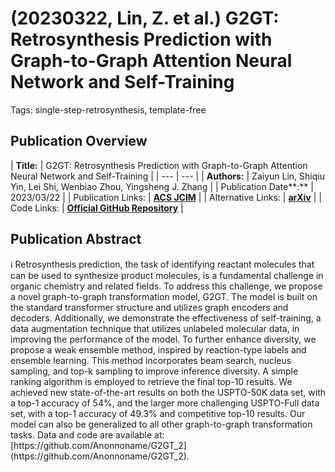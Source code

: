 # (20230322, Lin, Z. et al.) G2GT: Retrosynthesis Prediction with Graph-to-Graph Attention Neural Network and Self-Training

Tags: single-step-retrosynthesis, template-free

## Publication Overview

| **Title:**  | G2GT: Retrosynthesis Prediction with Graph-to-Graph Attention Neural Network and
Self-Training |
| --- | --- |
| **Authors:**  | Zaiyun Lin, Shiqiu Yin, Lei Shi, Wenbiao Zhou, Yingsheng J. Zhang |
| Publication Date**:**  | 2023/03/22 |
| Publication Links: | [**ACS JCIM**](https://pubs.acs.org/doi/10.1021/acs.jcim.2c01302) |
| Alternative Links: | [**arXiv**](https://arxiv.org/abs/2204.08608) |
| Code Links: | [**Official GitHub Repository**](https://github.com/Anonnoname/G2GT_2) |

## Publication Abstract

<aside>
ℹ️ Retrosynthesis prediction, the task of identifying reactant molecules that can be used to synthesize product molecules, is a fundamental challenge in organic chemistry and related fields. To address this challenge, we propose a novel graph-to-graph transformation model, G2GT. The model is built on the standard transformer structure and utilizes graph encoders and decoders. Additionally, we demonstrate the effectiveness of self-training, a data augmentation technique that utilizes unlabeled molecular data, in improving the performance of the model. To further enhance diversity, we propose a weak ensemble method, inspired by reaction-type labels and ensemble learning. This method incorporates beam search, nucleus sampling, and top-k sampling to improve inference diversity. A simple ranking algorithm is employed to retrieve the final top-10 results. We achieved new state-of-the-art results on both the USPTO-50K data set, with a top-1 accuracy of 54%, and the larger more challenging USPTO-Full data set, with a top-1 accuracy of 49.3% and competitive top-10 results. Our model can also be generalized to all other graph-to-graph transformation tasks. Data and code are available at: [https://github.com/Anonnoname/G2GT_2](https://github.com/Anonnoname/G2GT_2).

</aside>